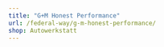 ```yaml
---
title: "G+M Honest Performance"
url: /federal-way/g-m-honest-performance/
shop: Autowerkstatt
---
```

